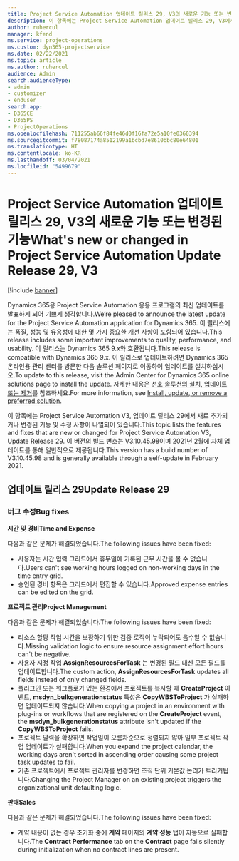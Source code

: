 ```yaml
---
title: Project Service Automation 업데이트 릴리스 29, V3의 새로운 기능 또는 변경된 기능
description: 이 항목에는 Project Service Automation 업데이트 릴리스 29, V3에서 사용할 수 있는 기능 및 수정 사항이 나열되어 있습니다.
author: ruhercul
manager: kfend
ms.service: project-operations
ms.custom: dyn365-projectservice
ms.date: 02/22/2021
ms.topic: article
ms.author: ruhercul
audience: Admin
search.audienceType:
- admin
- customizer
- enduser
search.app:
- D365CE
- D365PS
- ProjectOperations
ms.openlocfilehash: 711255ab66f84fe46d0f16fa72e5a10fe0360394
ms.sourcegitcommit: f78087174a8512199a1bcbd7e8610bbc80e64801
ms.translationtype: HT
ms.contentlocale: ko-KR
ms.lasthandoff: 03/04/2021
ms.locfileid: "5499679"
---
```

# <a name="whats-new-or-changed-in-project-service-automation-update-release-29-v3"></a><span data-ttu-id="03581-103">Project Service Automation 업데이트 릴리스 29, V3의 새로운 기능 또는 변경된 기능</span><span class="sxs-lookup"><span data-stu-id="03581-103">What's new or changed in Project Service Automation Update Release 29, V3</span></span>

[!include [banner](../includes/psa-now-project-operations.md)]

<span data-ttu-id="03581-104">Dynamics 365용 Project Service Automation 응용 프로그램의 최신 업데이트를 발표하게 되어 기쁘게 생각합니다.</span><span class="sxs-lookup"><span data-stu-id="03581-104">We’re pleased to announce the latest update for the Project Service Automation application for Dynamics 365.</span></span> <span data-ttu-id="03581-105">이 릴리스에는 품질, 성능 및 유용성에 대한 몇 가지 중요한 개선 사항이 포함되어 있습니다.</span><span class="sxs-lookup"><span data-stu-id="03581-105">This release includes some important improvements to quality, performance, and usability.</span></span> <span data-ttu-id="03581-106">이 릴리스는 Dynamics 365 9.x와 호환됩니다.</span><span class="sxs-lookup"><span data-stu-id="03581-106">This release is compatible with Dynamics 365 9.x.</span></span> <span data-ttu-id="03581-107">이 릴리스로 업데이트하려면 Dynamics 365 온라인용 관리 센터를 방문한 다음 솔루션 페이지로 이동하여 업데이트를 설치하십시오.</span><span class="sxs-lookup"><span data-stu-id="03581-107">To update to this release, visit the Admin Center for Dynamics 365 online solutions page to install the update.</span></span> <span data-ttu-id="03581-108">자세한 내용은 [선호 솔루션의 설치, 업데이트 또는 제거](https://docs.microsoft.com/power-platform/admin/install-remove-preferred-solution)를 참조하세요.</span><span class="sxs-lookup"><span data-stu-id="03581-108">For more information, see [Install, update, or remove a preferred solution](https://docs.microsoft.com/power-platform/admin/install-remove-preferred-solution).</span></span>

<span data-ttu-id="03581-109">이 항목에는 Project Service Automation V3, 업데이트 릴리스 29에서 새로 추가되거나 변경된 기능 및 수정 사항이 나열되어 있습니다.</span><span class="sxs-lookup"><span data-stu-id="03581-109">This topic lists the features and fixes that are new or changed for Project Service Automation V3, Update Release 29.</span></span> <span data-ttu-id="03581-110">이 버전의 빌드 번호는 V3.10.45.98이며 2021년 2월에 자체 업데이트를 통해 일반적으로 제공됩니다.</span><span class="sxs-lookup"><span data-stu-id="03581-110">This version has a build number of V3.10.45.98 and is generally available through a self-update in February 2021.</span></span>

## <a name="update-release-29"></a><span data-ttu-id="03581-111">업데이트 릴리스 29</span><span class="sxs-lookup"><span data-stu-id="03581-111">Update Release 29</span></span>

### <a name="bug-fixes"></a><span data-ttu-id="03581-112">버그 수정</span><span class="sxs-lookup"><span data-stu-id="03581-112">Bug fixes</span></span>

<span data-ttu-id="03581-113">**시간 및 경비**</span><span class="sxs-lookup"><span data-stu-id="03581-113">**Time and Expense**</span></span>

<span data-ttu-id="03581-114">다음과 같은 문제가 해결되었습니다.</span><span class="sxs-lookup"><span data-stu-id="03581-114">The following issues have been fixed:</span></span>

- <span data-ttu-id="03581-115">사용자는 시간 입력 그리드에서 휴무일에 기록된 근무 시간을 볼 수 없습니다.</span><span class="sxs-lookup"><span data-stu-id="03581-115">Users can't see working hours logged on non-working days in the time entry grid.</span></span>
- <span data-ttu-id="03581-116">승인된 경비 항목은 그리드에서 편집할 수 있습니다.</span><span class="sxs-lookup"><span data-stu-id="03581-116">Approved expense entries can be edited on the grid.</span></span>

<span data-ttu-id="03581-117">**프로젝트 관리**</span><span class="sxs-lookup"><span data-stu-id="03581-117">**Project Management**</span></span>

<span data-ttu-id="03581-118">다음과 같은 문제가 해결되었습니다.</span><span class="sxs-lookup"><span data-stu-id="03581-118">The following issues have been fixed:</span></span>

- <span data-ttu-id="03581-119">리소스 할당 작업 시간을 보장하기 위한 검증 로직이 누락되어도 음수일 수 없습니다.</span><span class="sxs-lookup"><span data-stu-id="03581-119">Missing validation logic to ensure resource assignment effort hours can't be negative.</span></span>
- <span data-ttu-id="03581-120">사용자 지정 작업 **AssignResourcesForTask** 는 변경된 필드 대신 모든 필드를 업데이트합니다.</span><span class="sxs-lookup"><span data-stu-id="03581-120">The custom action, **AssignResourcesForTask** updates all fields instead of only changed fields.</span></span>
- <span data-ttu-id="03581-121">플러그인 또는 워크플로가 있는 환경에서 프로젝트를 복사할 때 **CreateProject** 이벤트, **msdyn_bulkgenerationstatus** 특성은 **CopyWBSToProject** 가 실패하면 업데이트되지 않습니다.</span><span class="sxs-lookup"><span data-stu-id="03581-121">When copying a project in an environment with plug-ins or workflows that are registered on the **CreateProject** event, the **msdyn_bulkgenerationstatus** attribute isn't updated if the **CopyWBSToProject** fails.</span></span>
- <span data-ttu-id="03581-122">프로젝트 달력을 확장하면 작업일이 오름차순으로 정렬되지 않아 일부 프로젝트 작업 업데이트가 실패합니다.</span><span class="sxs-lookup"><span data-stu-id="03581-122">When you expand the project calendar, the working days aren't sorted in ascending order causing some project task updates to fail.</span></span>
- <span data-ttu-id="03581-123">기존 프로젝트에서 프로젝트 관리자를 변경하면 조직 단위 기본값 논리가 트리거됩니다.</span><span class="sxs-lookup"><span data-stu-id="03581-123">Changing the Project Manager on an existing project triggers the organizational unit defaulting logic.</span></span>

<span data-ttu-id="03581-124">**판매**</span><span class="sxs-lookup"><span data-stu-id="03581-124">**Sales**</span></span>

<span data-ttu-id="03581-125">다음과 같은 문제가 해결되었습니다.</span><span class="sxs-lookup"><span data-stu-id="03581-125">The following issues have been fixed:</span></span>

- <span data-ttu-id="03581-126">계약 내용이 없는 경우 초기화 중에 **계약** 페이지의 **계약 성능** 탭이 자동으로 실패합니다.</span><span class="sxs-lookup"><span data-stu-id="03581-126">The **Contract Performance** tab on the **Contract** page fails silently during initialization when no contract lines are present.</span></span>
